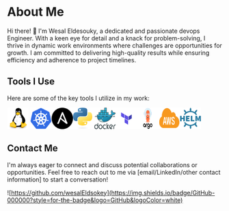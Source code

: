 # About Me

Hi there! 👋 I'm Wesal Eldesouky, a dedicated and passionate devops Engineer. With a keen eye for detail and a knack for problem-solving, I thrive in dynamic work environments where challenges are opportunities for growth. I am committed to delivering high-quality results while ensuring efficiency and adherence to project timelines.

## Tools I Use

Here are some of the key tools I utilize in my work:

<img src="68747470733a2f2f63646e2e6a7364656c6976722e6e65742f67682f64657669636f6e732f64657669636f6e2f69636f6e732f6c696e75782f6c696e75782d6f726967696e616c2e737667.svg" alt="Tool 1" width="50" height="50"> <img src="68747470733a2f2f75706c6f61642e77696b696d656469612e6f72672f77696b6970656469612f636f6d6d6f6e732f332f33392f4b756265726e657465735f6c6f676f5f776974686f75745f776f726b6d61726b2e737667.svg" alt="Tool 1" width="50" height="50"><img src="68747470733a2f2f63646e2e69636f6e2d69636f6e732e636f6d2f69636f6e73322f323338392f504e472f3531322f616e7369626c655f6c6f676f5f69636f6e5f3134353439352e706e67.png" alt="Tool 1" width="50" height="50"><img src="68747470733a2f2f75706c6f61642e77696b696d656469612e6f72672f77696b6970656469612f636f6d6d6f6e732f632f63332f507974686f6e2d6c6f676f2d6e6f746578742e737667.svg" alt="Tool 1" width="50" height="50"><img src="68747470733a2f2f7365656b6c6f676f2e636f6d2f696d616765732f442f646f636b65722d6c6f676f2d364436463938373730322d7365656b6c6f676f2e636f6d2e706e67.png" alt="Tool 1" width="50" height="50"><img src="68747470733a2f2f7777772e7376677265706f2e636f6d2f73686f772f3337363335332f7465727261666f726d2e737667.svg" alt="Tool 1" width="50" height="50"><img src="Argo-1-e1630327305635-1.png" alt="Tool 1" width="50" height="50"><img src="68747470733a2f2f75706c6f61642e77696b696d656469612e6f72672f77696b6970656469612f636f6d6d6f6e732f352f35632f4157535f53696d706c655f49636f6e735f4157535f436c6f75642e737667.svg" alt="Tool 1" width="50" height="50"><img src="helm-logo.webp" alt="Tool 1" width="50" height="50">


## Contact Me

I'm always eager to connect and discuss potential collaborations or opportunities. Feel free to reach out to me via [email/LinkedIn/other contact information] to start a conversation!

![https://github.com/wesalEldsokey](https://img.shields.io/badge/GitHub-000000?style=for-the-badge&logo=GitHub&logoColor=white)
